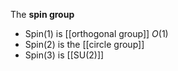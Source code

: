 The **spin group**

* Spin(1) is [[orthogonal group]] $O(1)$
* Spin(2) is the [[circle group]]
* Spin(3) is [[SU(2)]]